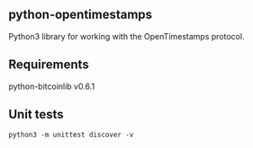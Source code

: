 python-opentimestamps
---------------------

Python3 library for working with the OpenTimestamps protocol.


Requirements
------------

python-bitcoinlib v0.6.1


Unit tests
----------

    python3 -m unittest discover -v

